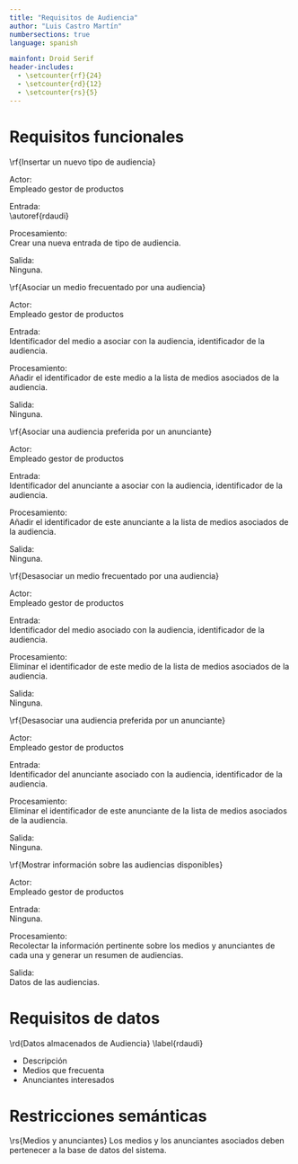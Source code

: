 ```yaml
---
title: "Requisitos de Audiencia"
author: "Luis Castro Martín"
numbersections: true
language: spanish

mainfont: Droid Serif
header-includes:
  - \setcounter{rf}{24}
  - \setcounter{rd}{12}
  - \setcounter{rs}{5}
---
```


# Requisitos funcionales

\rf{Insertar un nuevo tipo de audiencia}

Actor:  
Empleado gestor de productos

Entrada:  
\autoref{rdaudi}

Procesamiento:  
Crear una nueva entrada de tipo de audiencia.

Salida:  
Ninguna.

\rf{Asociar un medio frecuentado por una audiencia}

Actor:  
Empleado gestor de productos

Entrada:  
Identificador del medio a asociar con la audiencia, identificador de la audiencia.

Procesamiento:  
Añadir el identificador de este medio a la lista de medios asociados de la audiencia.

Salida:  
Ninguna.

\rf{Asociar una audiencia preferida por un anunciante}

Actor:  
Empleado gestor de productos

Entrada:  
Identificador del anunciante a asociar con la audiencia, identificador de la audiencia.

Procesamiento:  
Añadir el identificador de este anunciante a la lista de medios asociados de la audiencia.

Salida:  
Ninguna.

\rf{Desasociar un medio frecuentado por una audiencia}

Actor:  
Empleado gestor de productos

Entrada:  
Identificador del medio asociado con la audiencia, identificador de la audiencia.  

Procesamiento:  
Eliminar el identificador de este medio de la lista de medios asociados de la audiencia.

Salida:  
Ninguna.

\rf{Desasociar una audiencia preferida por un anunciante}

Actor:  
Empleado gestor de productos

Entrada:  
Identificador del anunciante asociado con la audiencia, identificador de la audiencia.  

Procesamiento:  
Eliminar el identificador de este anunciante de la lista de medios asociados de la audiencia.

Salida:  
Ninguna.

\rf{Mostrar información sobre las audiencias disponibles}

Actor:  
Empleado gestor de productos

Entrada:  
Ninguna.

Procesamiento:  
Recolectar la información pertinente sobre los medios y anunciantes de cada una y generar un resumen de audiencias.

Salida:  
Datos de las audiencias.

# Requisitos de datos

\rd{Datos almacenados de Audiencia}
\label{rdaudi}

   - Descripción
   - Medios que frecuenta
   - Anunciantes interesados

# Restricciones semánticas

\rs{Medios y anunciantes}
Los medios y los anunciantes asociados deben pertenecer a la base de datos del sistema.
